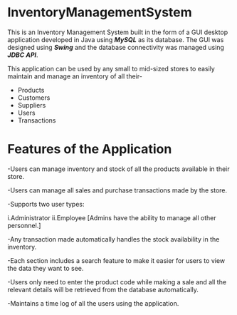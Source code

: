 # InventoryManagementSystem

This is an Inventory Management System built in the form of a GUI desktop application developed in Java using **_MySQL_** as its database. The GUI was designed using 
**_Swing_** and the database connectivity was managed using **_JDBC API_**.

This application can be used by any small to mid-sized stores to easily maintain and manage an inventory of all their-

- Products
- Customers
- Suppliers
- Users
- Transactions

# Features of the Application

-Users can manage inventory and stock of all the products available in their store.

-Users can manage all sales and purchase transactions made by the store.

-Supports two user types:

i.Administrator
ii.Employee
[Admins have the ability to manage all other personnel.]

-Any transaction made automatically handles the stock availability in the inventory.

-Each section includes a search feature to make it easier for users to view the data they want to see.

-Users only need to enter the product code while making a sale and all the relevant details will be retrieved from the database automatically.

-Maintains a time log of all the users using the application.
